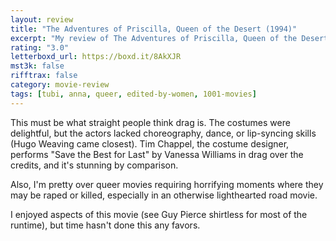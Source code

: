 ```yaml
---
layout: review
title: "The Adventures of Priscilla, Queen of the Desert (1994)"
excerpt: "My review of The Adventures of Priscilla, Queen of the Desert (1994)"
rating: "3.0"
letterboxd_url: https://boxd.it/8AkXJR
mst3k: false
rifftrax: false
category: movie-review
tags: [tubi, anna, queer, edited-by-women, 1001-movies]
---
```


This must be what straight people think drag is. The costumes were delightful, but the actors lacked choreography, dance, or lip-syncing skills (Hugo Weaving came closest). Tim Chappel, the costume designer, performs "Save the Best for Last" by Vanessa Williams in drag over the credits, and it's stunning by comparison.

Also, I'm pretty over queer movies requiring horrifying moments where they may be raped or killed, especially in an otherwise lighthearted road movie.

I enjoyed aspects of this movie (see Guy Pierce shirtless for most of the runtime), but time hasn't done this any favors.
